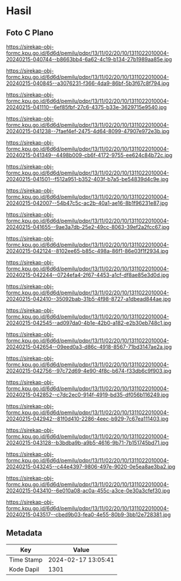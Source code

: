 # Hasil

## Foto C Plano

https://sirekap-obj-formc.kpu.go.id/6d6d/pemilu/pdpr/13/11/02/20/10/1311022010004-20240215-040744--b8663bb4-6a62-4c19-b134-27b1989aa85e.jpg

https://sirekap-obj-formc.kpu.go.id/6d6d/pemilu/pdpr/13/11/02/20/10/1311022010004-20240215-040845--a3076231-f366-4da9-86bf-5b3f67c8f794.jpg

https://sirekap-obj-formc.kpu.go.id/6d6d/pemilu/pdpr/13/11/02/20/10/1311022010004-20240215-041110--6ef85fbf-27c6-4375-b33e-3629715e9540.jpg

https://sirekap-obj-formc.kpu.go.id/6d6d/pemilu/pdpr/13/11/02/20/10/1311022010004-20240215-041238--7faef4ef-2475-4d64-8099-47907e972e3b.jpg

https://sirekap-obj-formc.kpu.go.id/6d6d/pemilu/pdpr/13/11/02/20/10/1311022010004-20240215-041349--4498b009-cb6f-4172-9755-ee624c84b72c.jpg

https://sirekap-obj-formc.kpu.go.id/6d6d/pemilu/pdpr/13/11/02/20/10/1311022010004-20240215-041501--f512a951-b352-403f-b7a5-be54839d4c9e.jpg

https://sirekap-obj-formc.kpu.go.id/6d6d/pemilu/pdpr/13/11/02/20/10/1311022010004-20240215-042007--54b47c5c-ac2b-40a1-ae16-8b1f96231e87.jpg

https://sirekap-obj-formc.kpu.go.id/6d6d/pemilu/pdpr/13/11/02/20/10/1311022010004-20240215-041655--9ae3a7db-25e2-49cc-8063-39ef2a2fcc67.jpg

https://sirekap-obj-formc.kpu.go.id/6d6d/pemilu/pdpr/13/11/02/20/10/1311022010004-20240215-042124--8102ee65-b85c-498a-86f1-86e03f1f2934.jpg

https://sirekap-obj-formc.kpu.go.id/6d6d/pemilu/pdpr/13/11/02/20/10/1311022010004-20240215-042244--0724efa4-2f67-4453-a1cf-df8ae85e3d0d.jpg

https://sirekap-obj-formc.kpu.go.id/6d6d/pemilu/pdpr/13/11/02/20/10/1311022010004-20240215-042410--35092bab-31b5-4f98-8727-a1dbead844ae.jpg

https://sirekap-obj-formc.kpu.go.id/6d6d/pemilu/pdpr/13/11/02/20/10/1311022010004-20240215-042545--ad097da0-4b1e-42b0-a182-e2b30eb748c1.jpg

https://sirekap-obj-formc.kpu.go.id/6d6d/pemilu/pdpr/13/11/02/20/10/1311022010004-20240215-042654--09eed0a3-d86c-4918-8567-71bd3147ae2a.jpg

https://sirekap-obj-formc.kpu.go.id/6d6d/pemilu/pdpr/13/11/02/20/10/1311022010004-20240215-042756--97c72d69-4e90-4f8c-b674-f33db6c9f903.jpg

https://sirekap-obj-formc.kpu.go.id/6d6d/pemilu/pdpr/13/11/02/20/10/1311022010004-20240215-042852--c7dc2ec0-914f-4919-bd35-df056b116249.jpg

https://sirekap-obj-formc.kpu.go.id/6d6d/pemilu/pdpr/13/11/02/20/10/1311022010004-20240215-042942--81f0d410-2286-4eec-b929-7c67ea111403.jpg

https://sirekap-obj-formc.kpu.go.id/6d6d/pemilu/pdpr/13/11/02/20/10/1311022010004-20240215-043128--b3bdba9b-a9b5-4616-9b71-7b151745bd71.jpg

https://sirekap-obj-formc.kpu.go.id/6d6d/pemilu/pdpr/13/11/02/20/10/1311022010004-20240215-043245--c44e4397-9806-497e-9020-0e5ea8ae3ba2.jpg

https://sirekap-obj-formc.kpu.go.id/6d6d/pemilu/pdpr/13/11/02/20/10/1311022010004-20240215-043410--6e010a08-ac0a-455c-a3ce-0e30a3cfef30.jpg

https://sirekap-obj-formc.kpu.go.id/6d6d/pemilu/pdpr/13/11/02/20/10/1311022010004-20240215-043517--cbed9b03-fea0-4e55-80b9-3bb12e728381.jpg


## Metadata

| Key        | Value               |
| ---------- | ------------------- |
| Time Stamp | 2024-02-17 13:05:41 |
| Kode Dapil | 1301                |



